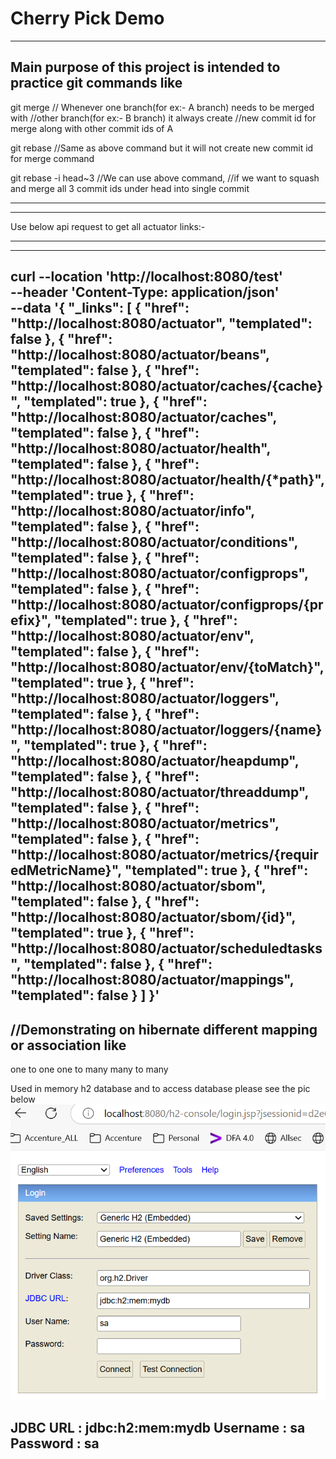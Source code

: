 # Cherry Pick Demo
-----------------------------------------------------------------------------------

Main purpose of this project is intended to practice git commands like 
-------------------------------------------------------------------------------
git merge
// Whenever one branch(for ex:- A branch) needs to be merged with
//other branch(for ex:- B branch)   it always create
//new commit id for merge along with other commit ids of A

git rebase
//Same as above command but it will not create new commit id for merge command

git rebase -i head~3
//We can use above command,
//if we want to squash and merge all 3 commit ids under head into single commit

------------------------------------------------------------------------------------
--------------------------------------------------------------------------------------

Use below api request to get all actuator links:-

--------------------------------------------------------------------------------------
--------------------------------------------------------------------------------------
curl --location 'http://localhost:8080/test' \
--header 'Content-Type: application/json' \
--data '{
"_links": [
{
"href": "http://localhost:8080/actuator",
"templated": false
},
{
"href": "http://localhost:8080/actuator/beans",
"templated": false
},
{
"href": "http://localhost:8080/actuator/caches/{cache}",
"templated": true
},
{
"href": "http://localhost:8080/actuator/caches",
"templated": false
},
{
"href": "http://localhost:8080/actuator/health",
"templated": false
},
{
"href": "http://localhost:8080/actuator/health/{*path}",
"templated": true
},
{
"href": "http://localhost:8080/actuator/info",
"templated": false
},
{
"href": "http://localhost:8080/actuator/conditions",
"templated": false
},
{
"href": "http://localhost:8080/actuator/configprops",
"templated": false
},
{
"href": "http://localhost:8080/actuator/configprops/{prefix}",
"templated": true
},
{
"href": "http://localhost:8080/actuator/env",
"templated": false
},
{
"href": "http://localhost:8080/actuator/env/{toMatch}",
"templated": true
},
{
"href": "http://localhost:8080/actuator/loggers",
"templated": false
},
{
"href": "http://localhost:8080/actuator/loggers/{name}",
"templated": true
},
{
"href": "http://localhost:8080/actuator/heapdump",
"templated": false
},
{
"href": "http://localhost:8080/actuator/threaddump",
"templated": false
},
{
"href": "http://localhost:8080/actuator/metrics",
"templated": false
},
{
"href": "http://localhost:8080/actuator/metrics/{requiredMetricName}",
"templated": true
},
{
"href": "http://localhost:8080/actuator/sbom",
"templated": false
},
{
"href": "http://localhost:8080/actuator/sbom/{id}",
"templated": true
},
{
"href": "http://localhost:8080/actuator/scheduledtasks",
"templated": false
},
{
"href": "http://localhost:8080/actuator/mappings",
"templated": false
}
]
}'
-----------------------------------------------------------------------------
//Demonstrating on hibernate different mapping or association like
-------------------------------------------------------------------------------
one to one
one to many
many to many

Used in memory h2 database and to access database please see the pic below
![img.png](img.png)

JDBC URL : jdbc:h2:mem:mydb
Username : sa
Password : sa
-------------------------------------------------------------------------------